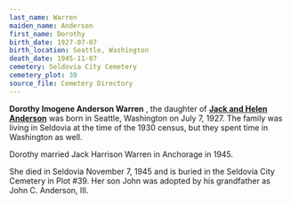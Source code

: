 ```yaml
---
last_name: Warren
maiden_name: Anderson
first_name: Dorothy
birth_date: 1927-07-07
birth_location: Seattle, Washington
death_date: 1945-11-07
cemetery: Seldovia City Cemetery
cemetery_plot: 39
source_file: Cemetery Directory
---
```

**Dorothy Imogene Anderson  Warren** , the daughter of [**Jack and Helen Anderson**](./Anderson_Jack_Conrad_Sr.md) was born in Seattle, Washington on July 7, 1927.  The family was living in Seldovia at the time of the 1930 census, but they spent time in Washington as well.  

Dorothy married Jack Harrison Warren in Anchorage in 1945.   

She died in Seldovia November 7, 1945 and is buried in the Seldovia City Cemetery in Plot #39. Her son John was adopted by his grandfather as John C. Anderson, III.
